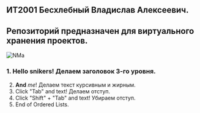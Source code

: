 ## ИТ2001 Бесхлебный Владислав Алексеевич.
## Репозиторий предназначен для виртуального хранения проектов.

![NMa](https://user-images.githubusercontent.com/125956002/220421595-826ec5d8-5f45-467a-8ba2-8e074458a979.jpg)
  
### 1. Hello snikers! Делаем заголовок 3-го уровня.
2. **And** *me*! Делаем текст курсивным  и жирным.  
3.   Click "Tab" and text! Делаем отступ.
4. Click "Shift" + "Tab" and text! Убираем отступ.
5. End of Ordered Lists.
